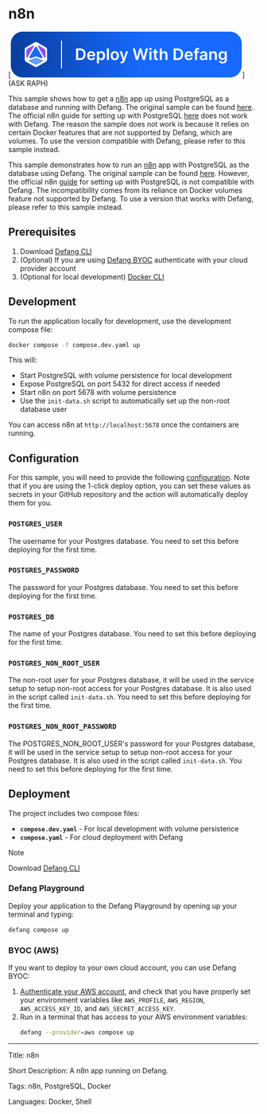 # n8n

[![1-click-deploy](https://raw.githubusercontent.com/DefangLabs/defang-assets/main/Logos/Buttons/SVG/deploy-with-defang.svg)](ASK RAPH)

This sample shows how to get a [n8n](https://n8n.io/) app up using PostgreSQL as a database and running with Defang. The original sample can be found [here](https://github.com/n8n-io/n8n-hosting/tree/main/docker-compose/withPostgres). The official n8n guide for setting up with PostgreSQL [here](https://docs.n8n.io/hosting/installation/server-setups/docker-compose/) does not work with Defang. The reason the sample does not work is because it relies on certain Docker features that are not supported by Defang, which are volumes. To use the version compatible with Defang, please refer to this sample instead.

This sample demonstrates how to run an [n8n](https://n8n.io/) app with PostgreSQL as the database using Defang. The original sample can be found [here](https://github.com/n8n-io/n8n-hosting/tree/main/docker-compose/withPostgres). However, the official n8n [guide](https://docs.n8n.io/hosting/installation/server-setups/docker-compose/) for setting up with PostgreSQL is not compatible with Defang. The incompatibility comes from its reliance on Docker volumes feature not supported by Defang. To use a version that works with Defang, please refer to this sample instead.

## Prerequisites

1. Download [Defang CLI](https://github.com/DefangLabs/defang)
2. (Optional) If you are using [Defang BYOC](https://docs.defang.io/docs/concepts/defang-byoc) authenticate with your cloud provider account
3. (Optional for local development) [Docker CLI](https://docs.docker.com/engine/install/)

## Development

To run the application locally for development, use the development compose file:

```bash
docker compose -f compose.dev.yaml up
```

This will:

- Start PostgreSQL with volume persistence for local development
- Expose PostgreSQL on port 5432 for direct access if needed
- Start n8n on port 5678 with volume persistence
- Use the `init-data.sh` script to automatically set up the non-root database user

You can access n8n at `http://localhost:5678` once the containers are running.

## Configuration

For this sample, you will need to provide the following [configuration](https://docs.defang.io/docs/concepts/configuration). Note that if you are using the 1-click deploy option, you can set these values as secrets in your GitHub repository and the action will automatically deploy them for you.

### `POSTGRES_USER`

The username for your Postgres database. You need to set this before deploying for the first time.

### `POSTGRES_PASSWORD`

The password for your Postgres database. You need to set this before deploying for the first time.

### `POSTGRES_DB`

The name of your Postgres database. You need to set this before deploying for the first time.

### `POSTGRES_NON_ROOT_USER`

The non-root user for your Postgres database, it will be used in the service setup to setup non-root access for your Postgres database. It is also used in the script called `init-data.sh`. You need to set this before deploying for the first time.

### `POSTGRES_NON_ROOT_PASSWORD`

The POSTGRES_NON_ROOT_USER's password for your Postgres database, it will be used in the service setup to setup non-root access for your Postgres database. It is also used in the script called `init-data.sh`. You need to set this before deploying for the first time.

## Deployment

The project includes two compose files:

- **`compose.dev.yaml`** - For local development with volume persistence
- **`compose.yaml`** - For cloud deployment with Defang

> [!NOTE]
> Download [Defang CLI](https://github.com/DefangLabs/defang)

### Defang Playground

Deploy your application to the Defang Playground by opening up your terminal and typing:

```bash
defang compose up
```

### BYOC (AWS)

If you want to deploy to your own cloud account, you can use Defang BYOC:

1. [Authenticate your AWS account](https://docs.aws.amazon.com/cli/latest/userguide/cli-chap-configure.html), and check that you have properly set your environment variables like `AWS_PROFILE`, `AWS_REGION`, `AWS_ACCESS_KEY_ID`, and `AWS_SECRET_ACCESS_KEY`.
2. Run in a terminal that has access to your AWS environment variables:
   ```bash
   defang --provider=aws compose up
   ```

---

Title: n8n

Short Description: A n8n app running on Defang.

Tags: n8n, PostgreSQL, Docker

Languages: Docker, Shell
